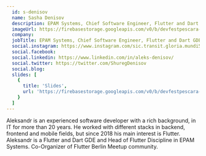 ```yaml
---
  id: s-denisov
  name: Sasha Denisov
  description: EPAM Systems, Chief Software Engineer, Flutter and Dart GDE
  imageUrl: https://firebasestorage.googleapis.com/v0/b/devfestpescara-2023.appspot.com/o/speakers%2Fs-denisov.jpg?alt=media&token=811b7de1-3325-407f-9ba7-6306e0bbbd9c
  company: 
  jobTitle: EPAM Systems, Chief Software Engineer, Flutter and Dart GDE
  social.instagram: https://www.instagram.com/sic.transit.gloria.mundi55
  social.facebook: 
  social.linkedin: https://www.linkedin.com/in/aleks-denisov/
  social.twitter: https://twitter.com/ShuregDenisov
  social.blog: 
  slides: [
    {
      title: 'Slides',
      url: 'https://firebasestorage.googleapis.com/v0/b/devfestpescara-2023.appspot.com/o/slides%2FCloud_Functions_Final.pdf?alt=media&token=e7d401de-7ece-418a-a0e2-e0e493f92987'
    }
  ]
---
```

Aleksandr is an experienced software developer with a rich background, in IT for more than 20 years. He worked with different stacks in backend, frontend and mobile fields, but since 2018 his main interest is Flutter. Aleksandr is a Flutter and Dart GDE and Head of Flutter Discipline in EPAM Systems. Co-Organizer of Flutter Berlin Meetup community.
  